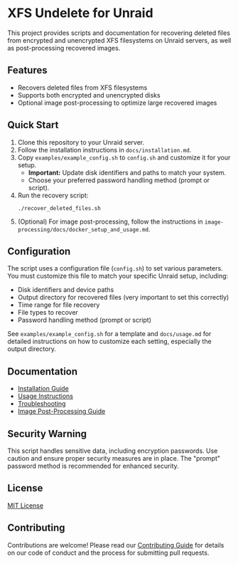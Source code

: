 # XFS Undelete for Unraid

This project provides scripts and documentation for recovering deleted files from encrypted and unencrypted XFS filesystems on Unraid servers, as well as post-processing recovered images.

## Features

- Recovers deleted files from XFS filesystems
- Supports both encrypted and unencrypted disks
- Optional image post-processing to optimize large recovered images

## Quick Start

1. Clone this repository to your Unraid server.
2. Follow the installation instructions in `docs/installation.md`.
3. Copy `examples/example_config.sh` to `config.sh` and customize it for your setup.
   - **Important:** Update disk identifiers and paths to match your system.
   - Choose your preferred password handling method (prompt or script).
4. Run the recovery script:
   ```
   ./recover_deleted_files.sh
   ```
5. (Optional) For image post-processing, follow the instructions in `image-processing/docs/docker_setup_and_usage.md`.

## Configuration

The script uses a configuration file (`config.sh`) to set various parameters. You must customize this file to match your specific Unraid setup, including:

- Disk identifiers and device paths
- Output directory for recovered files (very important to set this correctly)
- Time range for file recovery
- File types to recover
- Password handling method (prompt or script)

See `examples/example_config.sh` for a template and `docs/usage.md` for detailed instructions on how to customize each setting, especially the output directory.

## Documentation

- [Installation Guide](docs/installation.md)
- [Usage Instructions](docs/usage.md)
- [Troubleshooting](docs/troubleshooting.md)
- [Image Post-Processing Guide](image-processing/docs/docker_setup_and_usage.md)

## Security Warning

This script handles sensitive data, including encryption passwords. Use caution and ensure proper security measures are in place. The "prompt" password method is recommended for enhanced security.

## License

[MIT License](LICENSE)

## Contributing

Contributions are welcome! Please read our [Contributing Guide](CONTRIBUTING.md) for details on our code of conduct and the process for submitting pull requests.